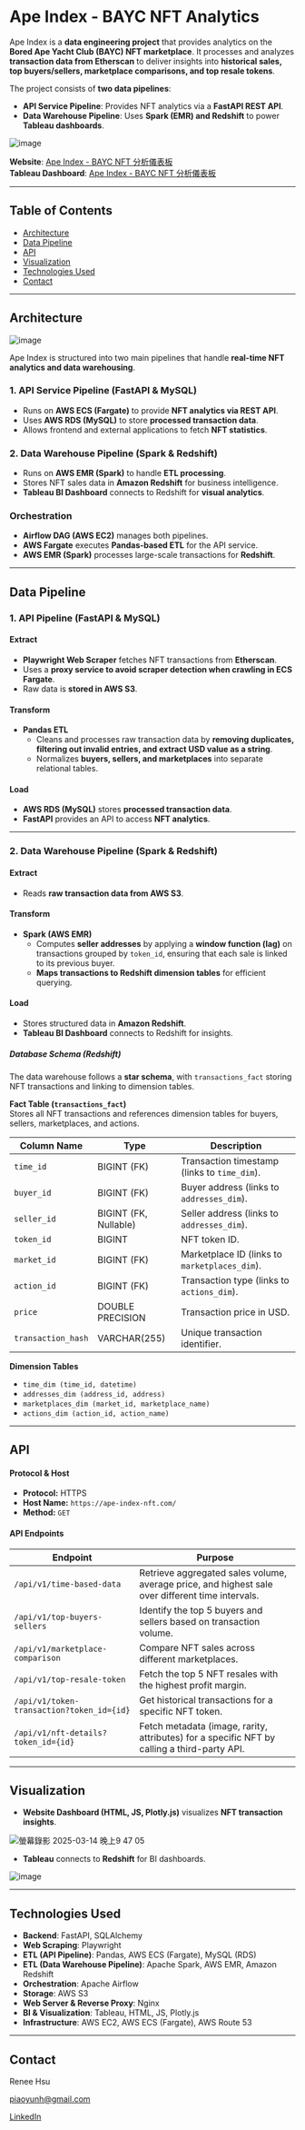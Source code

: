 # Ape Index - BAYC NFT Analytics

Ape Index is a **data engineering project** that provides analytics on the **Bored Ape Yacht Club (BAYC) NFT marketplace**. It processes and analyzes **transaction data from Etherscan** to deliver insights into **historical sales, top buyers/sellers, marketplace comparisons, and top resale tokens**.

The project consists of **two data pipelines**:
- **API Service Pipeline**: Provides NFT analytics via a **FastAPI REST API**.
- **Data Warehouse Pipeline**: Uses **Spark (EMR) and Redshift** to power **Tableau dashboards**.

![image](https://github.com/user-attachments/assets/59d8d7a9-800b-4751-bc2f-1f5715e62467)

**Website**: [Ape Index - BAYC NFT 分析儀表板](<https://ape-index-nft.com/>)  
**Tableau Dashboard**: [Ape Index - BAYC NFT 分析儀表板](<https://public.tableau.com/app/profile/renee.hsu1430/viz/shared/48GB7T75P>)

---

## Table of Contents
- [Architecture](#architecture)
- [Data Pipeline](#data-pipeline)
- [API](#api)
- [Visualization](#visualization)
- [Technologies Used](#technologies-used)
- [Contact](#contact)

---

## Architecture

![image](https://github.com/user-attachments/assets/2ba05bc2-1fc2-46a3-806d-89e0dd48ca6f)

Ape Index is structured into two main pipelines that handle **real-time NFT analytics and data warehousing**.

### **1. API Service Pipeline (FastAPI & MySQL)**
- Runs on **AWS ECS (Fargate)** to provide **NFT analytics via REST API**.
- Uses **AWS RDS (MySQL)** to store **processed transaction data**.
- Allows frontend and external applications to fetch **NFT statistics**.

### **2. Data Warehouse Pipeline (Spark & Redshift)**
- Runs on **AWS EMR (Spark)** to handle **ETL processing**.
- Stores NFT sales data in **Amazon Redshift** for business intelligence.
- **Tableau BI Dashboard** connects to Redshift for **visual analytics**.

### **Orchestration**
- **Airflow DAG (AWS EC2)** manages both pipelines.
- **AWS Fargate** executes **Pandas-based ETL** for the API service.
- **AWS EMR (Spark)** processes large-scale transactions for **Redshift**.

---

## Data Pipeline

### **1. API Pipeline (FastAPI & MySQL)**
#### **Extract**
- **Playwright Web Scraper** fetches NFT transactions from **Etherscan**.
- Uses a **proxy service to avoid scraper detection when crawling in ECS Fargate**.
- Raw data is **stored in AWS S3**.

#### **Transform**
- **Pandas ETL**
  - Cleans and processes raw transaction data by **removing duplicates, filtering out invalid entries, and extract USD value as a string**.
  - Normalizes **buyers, sellers, and marketplaces** into separate relational tables.

#### **Load**
- **AWS RDS (MySQL)** stores **processed transaction data**.
- **FastAPI** provides an API to access **NFT analytics**.

---

### **2. Data Warehouse Pipeline (Spark & Redshift)**
#### **Extract**
- Reads **raw transaction data from AWS S3**.

#### **Transform**
- **Spark (AWS EMR)**
  - Computes **seller addresses** by applying a **window function (lag)** on transactions grouped by `token_id`, ensuring that each sale is linked to its previous buyer.
  - **Maps transactions to Redshift dimension tables** for efficient querying.

#### **Load**
- Stores structured data in **Amazon Redshift**.
- **Tableau BI Dashboard** connects to Redshift for insights.

##### **Database Schema (Redshift)**
The data warehouse follows a **star schema**, with `transactions_fact` storing NFT transactions and linking to dimension tables.

**Fact Table (`transactions_fact`)**  
Stores all NFT transactions and references dimension tables for buyers, sellers, marketplaces, and actions.

| Column Name        | Type                | Description                                       |
|--------------------|--------------------|---------------------------------------------------|
| `time_id`         | BIGINT (FK)         | Transaction timestamp (links to `time_dim`).     |
| `buyer_id`        | BIGINT (FK)         | Buyer address (links to `addresses_dim`).        |
| `seller_id`       | BIGINT (FK, Nullable) | Seller address (links to `addresses_dim`).       |
| `token_id`        | BIGINT              | NFT token ID.                                     |
| `market_id`       | BIGINT (FK)         | Marketplace ID (links to `marketplaces_dim`).     |
| `action_id`       | BIGINT (FK)         | Transaction type (links to `actions_dim`).       |
| `price`           | DOUBLE PRECISION    | Transaction price in USD.                        |
| `transaction_hash`| VARCHAR(255)        | Unique transaction identifier.                   |

**Dimension Tables**
- `time_dim (time_id, datetime)`
- `addresses_dim (address_id, address)`
- `marketplaces_dim (market_id, marketplace_name)`
- `actions_dim (action_id, action_name)`

---

## API

#### **Protocol & Host**
- **Protocol:** HTTPS  
- **Host Name:** `https://ape-index-nft.com/`  
- **Method:** `GET`

#### **API Endpoints**
| Endpoint                                  | Purpose                                                                                                           |
|-------------------------------------------|-------------------------------------------------------------------------------------------------------------------|
| `/api/v1/time-based-data`                 | Retrieve aggregated sales volume, average price, and highest sale over different time intervals.                  |
| `/api/v1/top-buyers-sellers`              | Identify the top 5 buyers and sellers based on transaction volume.                                                |
| `/api/v1/marketplace-comparison`          | Compare NFT sales across different marketplaces.                                                                  |
| `/api/v1/top-resale-token`                | Fetch the top 5 NFT resales with the highest profit margin.                                                       |
| `/api/v1/token-transaction?token_id={id}` | Get historical transactions for a specific NFT token.                                                             |
| `/api/v1/nft-details?token_id={id}`       | Fetch metadata (image, rarity, attributes) for a specific NFT by calling a third-party API.                   |

---

## Visualization
- **Website Dashboard (HTML, JS, Plotly.js)** visualizes **NFT transaction insights**.

![螢幕錄影 2025-03-14 晚上9 47 05](https://github.com/user-attachments/assets/a6c711c1-fef7-4e9b-ab45-645df056cc20)


- **Tableau** connects to **Redshift** for BI dashboards.
  
![image](https://github.com/user-attachments/assets/863f793e-2581-4a09-96ec-2715bf575d3d)


---

## Technologies Used
- **Backend**: FastAPI, SQLAlchemy
- **Web Scraping**: Playwright
- **ETL (API Pipeline)**: Pandas, AWS ECS (Fargate), MySQL (RDS)
- **ETL (Data Warehouse Pipeline)**: Apache Spark, AWS EMR, Amazon Redshift
- **Orchestration**: Apache Airflow
- **Storage**: AWS S3
- **Web Server & Reverse Proxy**: Nginx
- **BI & Visualization**: Tableau, HTML, JS, Plotly.js
- **Infrastructure**: AWS EC2, AWS ECS (Fargate), AWS Route 53

---

## Contact

Renee Hsu

[piaoyunh@gmail.com](mailto:piaoyunh@gmail.com)

[LinkedIn](https://www.linkedin.com/in/reneepyh/)
